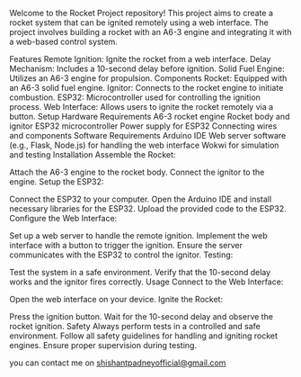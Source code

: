 Welcome to the Rocket Project repository! This project aims to create a rocket system that can be ignited remotely using a web interface. The project involves building a rocket with an A6-3 engine and integrating it with a web-based control system.

Features
Remote Ignition: Ignite the rocket from a web interface.
Delay Mechanism: Includes a 10-second delay before ignition.
Solid Fuel Engine: Utilizes an A6-3 engine for propulsion.
Components
Rocket: Equipped with an A6-3 solid fuel engine.
Ignitor: Connects to the rocket engine to initiate combustion.
ESP32: Microcontroller used for controlling the ignition process.
Web Interface: Allows users to ignite the rocket remotely via a button.
Setup
Hardware Requirements
A6-3 rocket engine
Rocket body and ignitor
ESP32 microcontroller
Power supply for ESP32
Connecting wires and components
Software Requirements
Arduino IDE
Web server software (e.g., Flask, Node.js) for handling the web interface
Wokwi for simulation and testing
Installation
Assemble the Rocket:

Attach the A6-3 engine to the rocket body.
Connect the ignitor to the engine.
Setup the ESP32:

Connect the ESP32 to your computer.
Open the Arduino IDE and install necessary libraries for the ESP32.
Upload the provided code to the ESP32.
Configure the Web Interface:

Set up a web server to handle the remote ignition.
Implement the web interface with a button to trigger the ignition.
Ensure the server communicates with the ESP32 to control the ignitor.
Testing:

Test the system in a safe environment.
Verify that the 10-second delay works and the ignitor fires correctly.
Usage
Connect to the Web Interface:

Open the web interface on your device.
Ignite the Rocket:

Press the ignition button.
Wait for the 10-second delay and observe the rocket ignition.
Safety
Always perform tests in a controlled and safe environment.
Follow all safety guidelines for handling and igniting rocket engines.
Ensure proper supervision during testing.

you can contact me on shishantpadneyofficial@gmail.com

